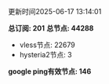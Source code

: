 更新时间2025-06-17 13:14:01

**总订阅: 201**
**总节点: 44288**
- vless节点: 22679
- hysteria2节点: 3

**google ping有效节点: 146**
